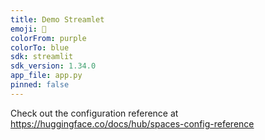 ```yaml
---
title: Demo Streamlet
emoji: 🚀
colorFrom: purple
colorTo: blue
sdk: streamlit
sdk_version: 1.34.0
app_file: app.py
pinned: false
---
```


Check out the configuration reference at https://huggingface.co/docs/hub/spaces-config-reference
